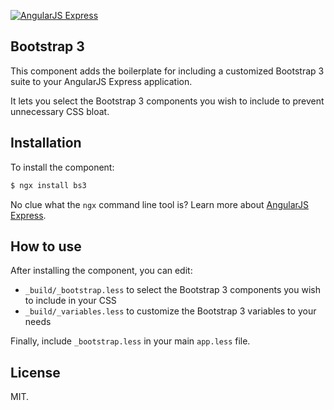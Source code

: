 [![AngularJS Express](http://i.imgur.com/nTj9QgN.png)](https://github.com/angular-express/angular-express)

## Bootstrap 3

This component adds the boilerplate for including a customized Bootstrap 3 suite to your AngularJS Express application.

It lets you select the Bootstrap 3 components you wish to include to prevent unnecessary CSS bloat.

## Installation

To install the component:

```bash
$ ngx install bs3
```

No clue what the `ngx` command line tool is? Learn more about [AngularJS Express](https://github.com/angular-express/angular-express).

## How to use

After installing the component, you can edit:
 
- `_build/_bootstrap.less` to select the Bootstrap 3 components you wish to include in your CSS
- `_build/_variables.less` to customize the Bootstrap 3 variables to your needs

Finally, include `_bootstrap.less` in your main `app.less` file.

## License

MIT.
